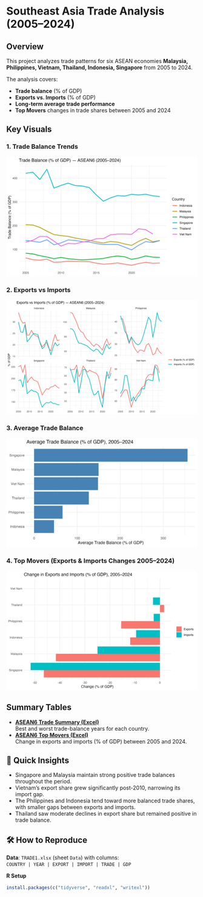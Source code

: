 # Southeast Asia Trade Analysis (2005–2024)

## Overview
This project analyzes trade patterns for six ASEAN economies **Malaysia, Philippines, Vietnam, Thailand, Indonesia, Singapore** from 2005 to 2024.

The analysis covers:
- **Trade balance** (% of GDP)
- **Exports vs. Imports** (% of GDP)
- **Long-term average trade performance**
- **Top Movers** changes in trade shares between 2005 and 2024

## Key Visuals
### 1. Trade Balance Trends
![Trade Balance](images/asean6_trade_balance.png)

### 2. Exports vs Imports
![Exports vs Imports](images/asean6_exports_imports.png)

### 3. Average Trade Balance
![Average Trade Balance](images/asean6_avg_trade_balance.png)

### 4. Top Movers (Exports & Imports Changes 2005–2024)
![Top Movers Combined](images/asean6_top_movers_combined.png)

## Summary Tables
- **[ASEAN6 Trade Summary (Excel)](data/processed/asean6_trade_summary.xlsx)**  
  Best and worst trade-balance years for each country.
- **[ASEAN6 Top Movers (Excel)](data/processed/asean6_top_movers.xlsx)**  
  Change in exports and imports (% of GDP) between 2005 and 2024.

## 🔎 Quick Insights
- Singapore and Malaysia maintain strong positive trade balances throughout the period.
- Vietnam’s export share grew significantly post-2010, narrowing its import gap.
- The Philippines and Indonesia tend toward more balanced trade shares, with smaller gaps between exports and imports.
- Thailand saw moderate declines in export share but remained positive in trade balance.

## 🛠️ How to Reproduce
**Data**: `TRADE1.xlsx` (sheet `Data`) with columns:  
`COUNTRY | YEAR | EXPORT | IMPORT | TRADE | GDP`

**R Setup**
```r
install.packages(c("tidyverse", "readxl", "writexl"))
